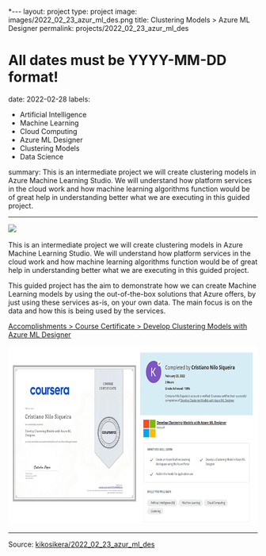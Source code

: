 *---
layout: project
type: project
image: images/2022_02_23_azur_ml_des.png
title: Clustering Models > Azure ML Designer
permalink: projects/2022_02_23_azur_ml_des
# All dates must be YYYY-MM-DD format!
date: 2022-02-28
labels:
- Artificial Intelligence
- Machine Learning
- Cloud Computing
- Azure ML Designer
- Clustering Models
- Data Science









summary: This is an intermediate project we will create clustering models in Azure Machine Learning Studio. We will understand how platform services in the cloud work and how machine learning algorithms function would be of great help in understanding better what we are executing in this guided project.

---

<img class="ui image" src="{{ site.baseurl }}/images/2022_02_23_azur_ml_des_header.png">

This is an intermediate project we will create clustering models in Azure Machine Learning Studio. We will understand how platform services in the cloud work and how machine learning algorithms function would be of great help in understanding better what we are executing in this guided project.

This guided project has the aim to demonstrate how we can create Machine Learning models by using the out-of-the-box solutions that Azure offers, by just using these services as-is, on your own data. The main focus is on the data and how this is being used by the services.

[Accomplishments > Course Certificate > Develop Clustering Models with Azure ML Designer](https://www.coursera.org/account/accomplishments/verify/SPUJFBER6GHU)

<a href="https://www.coursera.org/account/accomplishments/verify/SPUJFBER6GHU">
  <img src="/images/2022_02_23_azur_ml_des_cert.png" style="width:720px;height:360px;"/>
 </a>



<hr>

Source: <a href="https://github.com/kikosikera/2022_02_23_azur_ml_des/tree/main/"><i class="large github icon"></i>kikosikera/2022_02_23_azur_ml_des</a>
